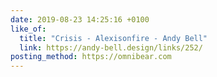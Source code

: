```yaml
---
date: 2019-08-23 14:25:16 +0100
like_of:
  title: "Crisis - Alexisonfire - Andy Bell"
  link: https://andy-bell.design/links/252/
posting_method: https://omnibear.com
---
```


